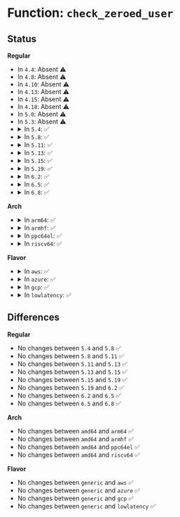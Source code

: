 # Function: <code>check_zeroed_user</code>

## Status
<b>Regular</b>
<ul>
<li>
In <code>4.4</code>: Absent ⚠️
</li>
<li>
In <code>4.8</code>: Absent ⚠️
</li>
<li>
In <code>4.10</code>: Absent ⚠️
</li>
<li>
In <code>4.13</code>: Absent ⚠️
</li>
<li>
In <code>4.15</code>: Absent ⚠️
</li>
<li>
In <code>4.18</code>: Absent ⚠️
</li>
<li>
In <code>5.0</code>: Absent ⚠️
</li>
<li>
In <code>5.3</code>: Absent ⚠️
</li>
<li>
<details>
<summary>In <code>5.4</code>: ✅</summary>

```c
int check_zeroed_user(const void *from, size_t size);
```

**Collision:** Unique Global

**Inline:** No

**Transformation:** False

**Instances:**

```
In lib/usercopy.c (ffffffff8152c1a0)
Location: lib/usercopy.c:50
Inline: False
Direct callers:
  - kernel/fork.c:copy_clone_args_from_user
  - kernel/sched/core.c:sched_copy_attr
  - kernel/seccomp.c:seccomp_notify_ioctl
  - kernel/events/core.c:perf_copy_attr
```
**Symbols:**

```
ffffffff8152c1a0-ffffffff8152c261: check_zeroed_user (STB_GLOBAL)
```
</details>
</li>
<li>
<details>
<summary>In <code>5.8</code>: ✅</summary>

```c
int check_zeroed_user(const void *from, size_t size);
```

**Collision:** Unique Global

**Inline:** No

**Transformation:** False

**Instances:**

```
In lib/usercopy.c (ffffffff8158fa70)
Location: lib/usercopy.c:51
Inline: False
Direct callers:
  - kernel/fork.c:copy_clone_args_from_user
  - kernel/sched/core.c:sched_copy_attr
  - kernel/seccomp.c:seccomp_notify_recv
  - kernel/bpf/syscall.c:__do_sys_bpf
  - kernel/bpf/syscall.c:bpf_obj_get_info_by_fd
  - kernel/events/core.c:perf_copy_attr
  - fs/open.c:__ia32_sys_openat2
  - fs/open.c:__x64_sys_openat2
```
**Symbols:**

```
ffffffff8158fa70-ffffffff8158fb31: check_zeroed_user (STB_GLOBAL)
```
</details>
</li>
<li>
<details>
<summary>In <code>5.11</code>: ✅</summary>

```c
int check_zeroed_user(const void *from, size_t size);
```

**Collision:** Unique Global

**Inline:** No

**Transformation:** False

**Instances:**

```
In lib/usercopy.c (ffffffff815ac5a0)
Location: lib/usercopy.c:54
Inline: False
Direct callers:
  - kernel/fork.c:copy_clone_args_from_user
  - kernel/sched/core.c:sched_copy_attr
  - kernel/seccomp.c:seccomp_notify_addfd
  - kernel/seccomp.c:seccomp_notify_recv
  - kernel/bpf/syscall.c:__do_sys_bpf
  - kernel/bpf/syscall.c:bpf_obj_get_info_by_fd
  - kernel/events/core.c:perf_copy_attr
  - fs/open.c:__ia32_sys_openat2
  - fs/open.c:__x64_sys_openat2
  - fs/io_uring.c:io_req_prep
```
**Symbols:**

```
ffffffff815ac5a0-ffffffff815ac67a: check_zeroed_user (STB_GLOBAL)
```
</details>
</li>
<li>
<details>
<summary>In <code>5.13</code>: ✅</summary>

```c
int check_zeroed_user(const void *from, size_t size);
```

**Collision:** Unique Global

**Inline:** No

**Transformation:** False

**Instances:**

```
In lib/usercopy.c (ffffffff815b7270)
Location: lib/usercopy.c:54
Inline: False
Direct callers:
  - kernel/fork.c:copy_clone_args_from_user
  - kernel/sched/core.c:sched_copy_attr
  - kernel/seccomp.c:seccomp_notify_addfd
  - kernel/seccomp.c:seccomp_notify_recv
  - kernel/bpf/syscall.c:__do_sys_bpf
  - kernel/bpf/syscall.c:bpf_obj_get_info_by_fd
  - kernel/bpf/syscall.c:bpf_obj_get_info_by_fd
  - kernel/bpf/syscall.c:bpf_obj_get_info_by_fd
  - kernel/events/core.c:perf_copy_attr
  - fs/open.c:__ia32_sys_openat2
  - fs/open.c:__x64_sys_openat2
  - fs/namespace.c:__do_sys_mount_setattr
  - fs/io_uring.c:io_req_prep
  - security/landlock/syscalls.c:__ia32_sys_landlock_create_ruleset
  - security/landlock/syscalls.c:__x64_sys_landlock_create_ruleset
```
**Symbols:**

```
ffffffff815b7270-ffffffff815b732e: check_zeroed_user (STB_GLOBAL)
```
</details>
</li>
<li>
<details>
<summary>In <code>5.15</code>: ✅</summary>

```c
int check_zeroed_user(const void *from, size_t size);
```

**Collision:** Unique Global

**Inline:** No

**Transformation:** False

**Instances:**

```
In lib/usercopy.c (ffffffff8161d8a0)
Location: lib/usercopy.c:54
Inline: False
Direct callers:
  - kernel/fork.c:copy_clone_args_from_user
  - kernel/sched/core.c:sched_copy_attr
  - kernel/seccomp.c:seccomp_notify_addfd
  - kernel/seccomp.c:seccomp_notify_recv
  - kernel/bpf/syscall.c:bpf_check_uarg_tail_zero
  - kernel/events/core.c:perf_copy_attr
  - fs/open.c:__ia32_sys_openat2
  - fs/open.c:__x64_sys_openat2
  - fs/namespace.c:__do_sys_mount_setattr
  - fs/io_uring.c:io_req_prep
  - security/landlock/syscalls.c:__ia32_sys_landlock_create_ruleset
  - security/landlock/syscalls.c:__x64_sys_landlock_create_ruleset
```
**Symbols:**

```
ffffffff8161d8a0-ffffffff8161d960: check_zeroed_user (STB_GLOBAL)
```
</details>
</li>
<li>
<details>
<summary>In <code>5.19</code>: ✅</summary>

```c
int check_zeroed_user(const void *from, size_t size);
```

**Collision:** Unique Global

**Inline:** No

**Transformation:** False

**Instances:**

```
In lib/usercopy.c (ffffffff816eb400)
Location: lib/usercopy.c:54
Inline: False
Direct callers:
  - kernel/fork.c:copy_clone_args_from_user
  - kernel/sched/core.c:sched_copy_attr
  - kernel/seccomp.c:seccomp_notify_addfd
  - kernel/seccomp.c:seccomp_notify_recv
  - kernel/bpf/syscall.c:bpf_check_uarg_tail_zero
  - kernel/events/core.c:perf_copy_attr
  - fs/open.c:__do_sys_openat2
  - fs/namespace.c:__do_sys_mount_setattr
  - security/landlock/syscalls.c:__ia32_sys_landlock_create_ruleset
  - security/landlock/syscalls.c:__x64_sys_landlock_create_ruleset
  - io_uring/io_uring.c:io_openat2_prep
```
**Symbols:**

```
ffffffff816eb400-ffffffff816eb4e6: check_zeroed_user (STB_GLOBAL)
```
</details>
</li>
<li>
<details>
<summary>In <code>6.2</code>: ✅</summary>

```c
int check_zeroed_user(const void *from, size_t size);
```

**Collision:** Unique Global

**Inline:** No

**Transformation:** False

**Instances:**

```
In lib/usercopy.c (ffffffff817dbad0)
Location: lib/usercopy.c:62
Inline: False
Direct callers:
  - kernel/fork.c:copy_clone_args_from_user
  - kernel/sched/core.c:sched_copy_attr
  - kernel/seccomp.c:seccomp_notify_addfd
  - kernel/seccomp.c:seccomp_notify_recv
  - kernel/bpf/syscall.c:bpf_check_uarg_tail_zero
  - kernel/events/core.c:perf_copy_attr
  - fs/open.c:__do_sys_openat2
  - fs/namespace.c:__do_sys_mount_setattr
  - security/landlock/syscalls.c:__ia32_sys_landlock_create_ruleset
  - security/landlock/syscalls.c:__x64_sys_landlock_create_ruleset
  - io_uring/openclose.c:io_openat2_prep
  - net/ipv4/tcp.c:do_tcp_getsockopt
```
**Symbols:**

```
ffffffff817dbad0-ffffffff817dbba9: check_zeroed_user (STB_GLOBAL)
```
</details>
</li>
<li>
<details>
<summary>In <code>6.5</code>: ✅</summary>

```c
int check_zeroed_user(const void *from, size_t size);
```

**Collision:** Unique Global

**Inline:** No

**Transformation:** False

**Instances:**

```
In lib/usercopy.c (ffffffff8181ae80)
Location: lib/usercopy.c:62
Inline: False
Direct callers:
  - kernel/fork.c:copy_clone_args_from_user
  - kernel/sched/core.c:sched_copy_attr
  - kernel/seccomp.c:seccomp_notify_addfd
  - kernel/seccomp.c:seccomp_notify_recv
  - kernel/trace/trace_events_user.c:user_events_ioctl_unreg
  - kernel/trace/trace_events_user.c:user_events_ioctl_reg
  - kernel/bpf/syscall.c:bpf_check_uarg_tail_zero
  - kernel/events/core.c:perf_copy_attr
  - fs/open.c:__ia32_sys_openat2
  - fs/open.c:__x64_sys_openat2
  - fs/namespace.c:__ia32_sys_mount_setattr
  - fs/namespace.c:__x64_sys_mount_setattr
  - security/landlock/syscalls.c:__ia32_sys_landlock_create_ruleset
  - security/landlock/syscalls.c:__x64_sys_landlock_create_ruleset
  - io_uring/openclose.c:io_openat2_prep
  - net/ipv4/tcp.c:do_tcp_getsockopt
```
**Symbols:**

```
ffffffff8181ae80-ffffffff8181af47: check_zeroed_user (STB_GLOBAL)
```
</details>
</li>
<li>
<details>
<summary>In <code>6.8</code>: ✅</summary>

```c
int check_zeroed_user(const void *from, size_t size);
```

**Collision:** Unique Global

**Inline:** No

**Transformation:** False

**Instances:**

```
In lib/usercopy.c (ffffffff818601d0)
Location: lib/usercopy.c:62
Inline: False
Direct callers:
  - kernel/fork.c:copy_clone_args_from_user
  - kernel/sched/core.c:sched_copy_attr
  - kernel/seccomp.c:seccomp_notify_addfd
  - kernel/seccomp.c:seccomp_notify_recv
  - kernel/trace/trace_events_user.c:user_events_ioctl_unreg
  - kernel/trace/trace_events_user.c:user_events_ioctl_reg
  - kernel/bpf/syscall.c:bpf_check_uarg_tail_zero
  - kernel/events/core.c:perf_copy_attr
  - fs/open.c:__ia32_sys_openat2
  - fs/open.c:__x64_sys_openat2
  - fs/namespace.c:copy_mnt_id_req
  - fs/namespace.c:__ia32_sys_mount_setattr
  - fs/namespace.c:__x64_sys_mount_setattr
  - security/landlock/syscalls.c:__do_sys_landlock_create_ruleset
  - io_uring/openclose.c:io_openat2_prep
  - net/ipv4/tcp.c:do_tcp_getsockopt
```
**Symbols:**

```
ffffffff818601d0-ffffffff818602ac: check_zeroed_user (STB_GLOBAL)
```
</details>
</li>
</ul>
<b>Arch</b>
<ul>
<li>
<details>
<summary>In <code>arm64</code>: ✅</summary>

```c
int check_zeroed_user(const void *from, size_t size);
```

**Collision:** Unique Global

**Inline:** No

**Transformation:** False

**Instances:**

```
In lib/usercopy.c (ffff800010637e10)
Location: lib/usercopy.c:50
Inline: False
Direct callers:
  - kernel/fork.c:copy_clone_args_from_user
  - kernel/sched/core.c:__arm64_sys_sched_setattr
  - kernel/seccomp.c:seccomp_notify_ioctl
  - kernel/events/core.c:perf_copy_attr
```
**Symbols:**

```
ffff800010637e10-ffff80001063812c: check_zeroed_user (STB_GLOBAL)
```
</details>
</li>
<li>
<details>
<summary>In <code>armhf</code>: ✅</summary>

```c
int check_zeroed_user(const void *from, size_t size);
```

**Collision:** Unique Global

**Inline:** No

**Transformation:** False

**Instances:**

```
In lib/usercopy.c (c07dd964)
Location: lib/usercopy.c:50
Inline: False
Direct callers:
  - kernel/fork.c:copy_clone_args_from_user
  - kernel/sched/core.c:__se_sys_sched_setattr
  - kernel/seccomp.c:seccomp_notify_ioctl
  - kernel/events/core.c:perf_copy_attr
```
**Symbols:**

```
c07dd964-c07dda84: check_zeroed_user (STB_GLOBAL)
```
</details>
</li>
<li>
<details>
<summary>In <code>ppc64el</code>: ✅</summary>

```c
int check_zeroed_user(const void *from, size_t size);
```

**Collision:** Unique Global

**Inline:** No

**Transformation:** False

**Instances:**

```
In lib/usercopy.c (c0000000007de000)
Location: lib/usercopy.c:50
Inline: False
Direct callers:
  - kernel/fork.c:copy_clone_args_from_user
  - kernel/sched/core.c:__se_sys_sched_setattr
  - kernel/seccomp.c:seccomp_notify_ioctl
  - kernel/events/core.c:perf_copy_attr
```
**Symbols:**

```
c0000000007de000-c0000000007de1a8: check_zeroed_user (STB_GLOBAL)
```
</details>
</li>
<li>
<details>
<summary>In <code>riscv64</code>: ✅</summary>

```c
int check_zeroed_user(const void *from, size_t size);
```

**Collision:** Unique Global

**Inline:** No

**Transformation:** False

**Instances:**

```
In lib/usercopy.c (ffffffe000464e74)
Location: lib/usercopy.c:50
Inline: False
Direct callers:
  - kernel/fork.c:copy_clone_args_from_user
  - kernel/sched/core.c:__se_sys_sched_setattr
  - kernel/seccomp.c:seccomp_notify_ioctl
  - kernel/events/core.c:perf_copy_attr
```
**Symbols:**

```
ffffffe000464e74-ffffffe000464f08: check_zeroed_user (STB_GLOBAL)
```
</details>
</li>
</ul>
<b>Flavor</b>
<ul>
<li>
<details>
<summary>In <code>aws</code>: ✅</summary>

```c
int check_zeroed_user(const void *from, size_t size);
```

**Collision:** Unique Global

**Inline:** No

**Transformation:** False

**Instances:**

```
In lib/usercopy.c (ffffffff81524780)
Location: lib/usercopy.c:50
Inline: False
Direct callers:
  - kernel/fork.c:copy_clone_args_from_user
  - kernel/sched/core.c:sched_copy_attr
  - kernel/seccomp.c:seccomp_notify_ioctl
  - kernel/events/core.c:perf_copy_attr
```
**Symbols:**

```
ffffffff81524780-ffffffff81524841: check_zeroed_user (STB_GLOBAL)
```
</details>
</li>
<li>
<details>
<summary>In <code>azure</code>: ✅</summary>

```c
int check_zeroed_user(const void *from, size_t size);
```

**Collision:** Unique Global

**Inline:** No

**Transformation:** False

**Instances:**

```
In lib/usercopy.c (ffffffff81514a60)
Location: lib/usercopy.c:50
Inline: False
Direct callers:
  - kernel/fork.c:copy_clone_args_from_user
  - kernel/sched/core.c:sched_copy_attr
  - kernel/seccomp.c:seccomp_notify_ioctl
  - kernel/events/core.c:perf_copy_attr
```
**Symbols:**

```
ffffffff81514a60-ffffffff81514b21: check_zeroed_user (STB_GLOBAL)
```
</details>
</li>
<li>
<details>
<summary>In <code>gcp</code>: ✅</summary>

```c
int check_zeroed_user(const void *from, size_t size);
```

**Collision:** Unique Global

**Inline:** No

**Transformation:** False

**Instances:**

```
In lib/usercopy.c (ffffffff81520810)
Location: lib/usercopy.c:50
Inline: False
Direct callers:
  - kernel/fork.c:copy_clone_args_from_user
  - kernel/sched/core.c:sched_copy_attr
  - kernel/seccomp.c:seccomp_notify_ioctl
  - kernel/events/core.c:perf_copy_attr
```
**Symbols:**

```
ffffffff81520810-ffffffff815208d1: check_zeroed_user (STB_GLOBAL)
```
</details>
</li>
<li>
<details>
<summary>In <code>lowlatency</code>: ✅</summary>

```c
int check_zeroed_user(const void *from, size_t size);
```

**Collision:** Unique Global

**Inline:** No

**Transformation:** False

**Instances:**

```
In lib/usercopy.c (ffffffff8153a190)
Location: lib/usercopy.c:50
Inline: False
Direct callers:
  - kernel/fork.c:copy_clone_args_from_user
  - kernel/sched/core.c:sched_copy_attr
  - kernel/seccomp.c:seccomp_notify_ioctl
  - kernel/events/core.c:perf_copy_attr
```
**Symbols:**

```
ffffffff8153a190-ffffffff8153a251: check_zeroed_user (STB_GLOBAL)
```
</details>
</li>
</ul>

## Differences
<b>Regular</b>
<ul>
<li>
No changes between <code>5.4</code> and <code>5.8</code> ✅
</li>
<li>
No changes between <code>5.8</code> and <code>5.11</code> ✅
</li>
<li>
No changes between <code>5.11</code> and <code>5.13</code> ✅
</li>
<li>
No changes between <code>5.13</code> and <code>5.15</code> ✅
</li>
<li>
No changes between <code>5.15</code> and <code>5.19</code> ✅
</li>
<li>
No changes between <code>5.19</code> and <code>6.2</code> ✅
</li>
<li>
No changes between <code>6.2</code> and <code>6.5</code> ✅
</li>
<li>
No changes between <code>6.5</code> and <code>6.8</code> ✅
</li>
</ul>
<b>Arch</b>
<ul>
<li>
No changes between <code>amd64</code> and <code>arm64</code> ✅
</li>
<li>
No changes between <code>amd64</code> and <code>armhf</code> ✅
</li>
<li>
No changes between <code>amd64</code> and <code>ppc64el</code> ✅
</li>
<li>
No changes between <code>amd64</code> and <code>riscv64</code> ✅
</li>
</ul>
<b>Flavor</b>
<ul>
<li>
No changes between <code>generic</code> and <code>aws</code> ✅
</li>
<li>
No changes between <code>generic</code> and <code>azure</code> ✅
</li>
<li>
No changes between <code>generic</code> and <code>gcp</code> ✅
</li>
<li>
No changes between <code>generic</code> and <code>lowlatency</code> ✅
</li>
</ul>
